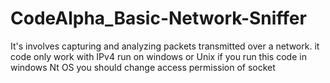 # CodeAlpha_Basic-Network-Sniffer
It's involves capturing and analyzing packets transmitted over a network. 
it code only work with IPv4
run on windows or Unix
if you run this code in windows Nt OS you should change access permission of socket 
